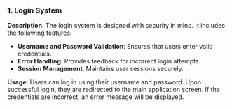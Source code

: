 ### 1. Login System

**Description**: The login system is designed with security in mind. It includes the following features:

- **Username and Password Validation**: Ensures that users enter valid credentials.
- **Error Handling**: Provides feedback for incorrect login attempts.
- **Session Management**: Maintains user sessions securely.

**Usage**: Users can log in using their username and password. Upon successful login, they are redirected to the main application screen. If the credentials are incorrect, an error message will be displayed.
